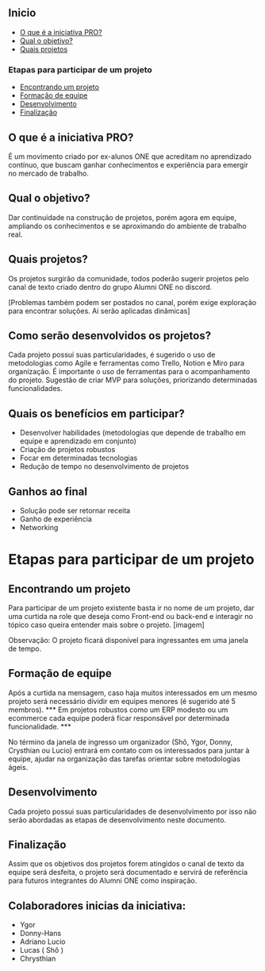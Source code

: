 ## Inicio
- [O que é a iniciativa PRO?](#o-que-é-a-iniciativa-pro)
- [Qual o objetivo?](#qual-o-objetivo)
- [Quais projetos](#quais-projetos)

### Etapas para participar de um projeto
- [Encontrando um projeto](#encontrando-um-projeto)
- [Formação de equipe](#formação-de-equipe)
- [Desenvolvimento](#desenvolvimento)
- [Finalização](#finalização)


## O que é a iniciativa PRO?
É um movimento criado por ex-alunos ONE que acreditam no aprendizado contínuo, que buscam ganhar conhecimentos e experiência para emergir no mercado de trabalho.

## Qual o objetivo?
Dar continuidade na construção de projetos, porém agora em equipe, ampliando os conhecimentos e se aproximando do ambiente de trabalho real.

## Quais projetos?
Os projetos surgirão da comunidade, todos poderão sugerir projetos pelo canal de texto criado dentro do grupo Alumni ONE no discord.

[Problemas também podem ser postados no canal, porém exige exploração para encontrar soluções. Ai serão aplicadas dinâmicas]

## Como serão desenvolvidos os projetos?
Cada projeto possui suas particularidades, é sugerido o uso de metodologias como Agile e ferramentas como Trello, Notion e Miro para organização. É importante o uso de ferramentas para o acompanhamento do projeto. 
Sugestão de criar MVP para soluções, priorizando determinadas funcionalidades.

## Quais os benefícios em participar?
- Desenvolver habilidades (metodologias que depende de trabalho em equipe e aprendizado em conjunto)
- Criação de projetos robustos
- Focar em determinadas tecnologias 
- Redução de tempo no desenvolvimento de projetos

## Ganhos ao final
 - Solução pode ser retornar receita
 - Ganho de experiência
 - Networking

# Etapas para participar de um projeto

## Encontrando um projeto
Para participar de um projeto existente basta ir no nome de um projeto, dar uma curtida na role que deseja como Front-end ou back-end e interagir no tópico caso queira entender mais sobre o projeto.
[imagem]

Observação: O projeto ficará disponível para ingressantes em uma janela de tempo.

## Formação de equipe
Após a curtida na mensagem, caso haja muitos interessados em um mesmo projeto será necessário dividir em equipes menores (é sugerido até 5 membros).
*** Em projetos robustos como um ERP modesto ou um ecommerce cada equipe poderá ficar responsável por determinada funcionalidade. ***

No término da janela de ingresso um organizador (Shô, Ygor, Donny, Crysthian ou Lucio) entrará em contato com os interessados para juntar à equipe, ajudar na organização das tarefas orientar sobre metodologias ágeis. 

## Desenvolvimento
Cada projeto possui suas particularidades de desenvolvimento por isso não serão abordadas as etapas de desenvolvimento neste documento.

## Finalização
Assim que os objetivos dos projetos forem atingidos o canal de texto da equipe será desfeita, o projeto será documentado e servirá de referência para futuros integrantes do Alumni ONE como inspiração.


## Colaboradores inicias da iniciativa:
 - Ygor
 - Donny-Hans
 - Adriano Lucio
 - Lucas ( Shô )
 - Chrysthian 
